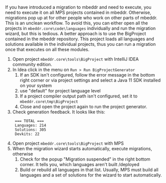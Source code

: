 If you have introduced a migration to mbeddr and need to execute, you need to execute it on all MPS projects contained in mbeddr.
Otherwise, migrations pop up at for other people who work on other parts of mbeddr. This is an unclean workflow.
To avoid this, you can either open all the projects in `mbeddr.core\code\languages` individually and run the migration wizard, but this is tedious.
A better approach is to use the BigProject contained in the mbeddr repository. This project loads all languages and solutions available in the individual projects, thus you can run a migration once that executes on all these modules.

1. Open project `mbeddr.core\tools\BigProject` with IntelliJ IDEA community edition.
2. In Idea click in the menu on `Run > Run BigProjectGenerator`
    1. If an SDK isn't configured, follow the error message in the bottom right corner or via project settings and select a Java 11 SDK installed on your system
    2. use "default" for project language level
    3. If a project compiler output path isn't configured, set it to `mbeddr.core\tmp\BigProject`
    4. Close and open the project again to run the project generator.
3. Check generation feedback. It looks like this:
   ```
    === TOTAL ===
    Languages: 214
    Solutions: 305
    Devkits: 22
   ```
4. Open project `mbeddr.core\tools\BigProject` with MPS
5. When the migration wizard starts automatically, execute migrations, otherwise
    1. Check for the popup "Migration suspended" in the right bottom corner. It tells you, which languages aren't built /deployed
    2. Build or rebuild all languages in that list. Usually, MPS must build all languages and a set of solutions for the wizard to start automatically.
   
		
